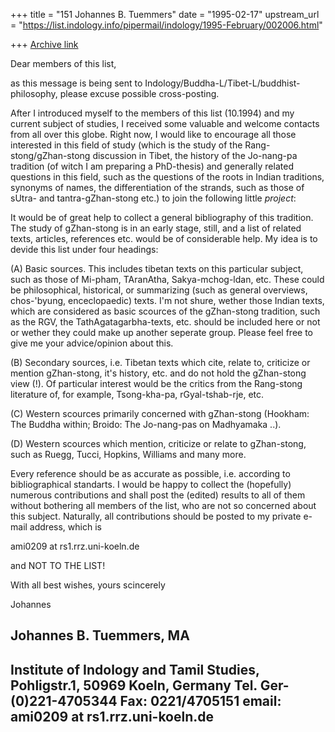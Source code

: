 +++
title = "151 Johannes B. Tuemmers"
date = "1995-02-17"
upstream_url = "https://list.indology.info/pipermail/indology/1995-February/002006.html"

+++
[Archive link](https://list.indology.info/pipermail/indology/1995-February/002006.html)

Dear members of this list,

as this message is being sent to Indology/Buddha-L/Tibet-L/buddhist-philosophy,
please excuse possible cross-posting.

After I introduced myself to the members of this list (10.1994) and my current subject of
studies, I received some valuable and welcome contacts from all over
this globe. Right now, I would like to encourage all those interested in
this field of study (which is the study of the Rang-stong/gZhan-stong 
discussion in Tibet, the history of the Jo-nang-pa tradition (of witch
I am preparing a PhD-thesis) and generally related questions in this field,
such as the questions of the roots in Indian traditions, synonyms of names,
the differentiation of the strands, such as those of sUtra- and
tantra-gZhan-stong etc.) to join the following little _project_:

It would be of great help to collect a general bibliography of this
tradition. The study of gZhan-stong is in an early stage, still, and a list
of related texts, articles, references etc. would be of considerable help.
My idea is to devide this list under four headings:

(A) Basic sources. This includes tibetan texts on this particular subject,
such as those of Mi-pham, TAranAtha, Sakya-mchog-ldan, etc. These could be
philosophical, historical, or summarizing (such as general overviews,
chos-'byung, enceclopaedic) texts. I'm not shure, wether those Indian texts,
which are considered as basic scources of the gZhan-stong tradition, such as
the RGV, the TathAgatagarbha-texts, etc. should be included here or not or
wether they could make up another seperate group. Please feel free to give
me your advice/opinion about this.

(B) Secondary sources, i.e. Tibetan texts which cite, relate to, 
criticize or mention gZhan-stong, it's history, etc. and do not hold the 
gZhan-stong view (!). Of particular interest would be the critics from the 
Rang-stong literature of, for example, Tsong-kha-pa, rGyal-tshab-rje, etc.

(C) Western scources primarily concerned with gZhan-stong (Hookham: The
Buddha within; Broido: The Jo-nang-pas on Madhyamaka ..). 

(D) Western scources which mention, criticize or relate to gZhan-stong, such
as Ruegg, Tucci, Hopkins, Williams and many more. 

Every reference should be as accurate as possible, i.e. according to
bibliographical standarts. I would be happy to collect the (hopefully)
numerous contributions and shall post the (edited) results to all of them
without bothering all members of the list, who are not so concerned about
this subject. Naturally, all contributions should be posted to my private
e-mail address, which is

ami0209 at rs1.rrz.uni-koeln.de

and NOT TO THE LIST! 

With all best wishes, yours scincerely

Johannes


Johannes B. Tuemmers, MA
------------------------------------------------------------------------------
Institute of Indology and Tamil Studies, Pohligstr.1, 50969 Koeln, Germany
Tel. Ger-(0)221-4705344 
Fax: 0221/4705151 
email: ami0209 at rs1.rrz.uni-koeln.de
-------------------------------------------------------------------------------








